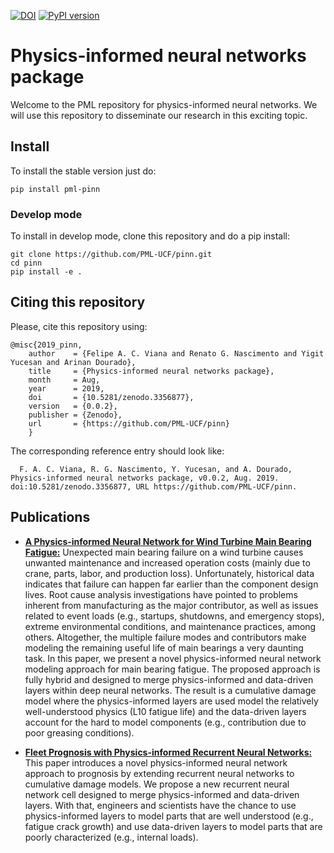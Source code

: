 [![DOI](https://zenodo.org/badge/165746996.svg)](https://zenodo.org/badge/latestdoi/165746996)
[![PyPI version](https://badge.fury.io/py/pml-pinn.svg)](https://badge.fury.io/py/pml-pinn)
# Physics-informed neural networks package
Welcome to the PML repository for physics-informed neural networks. We will use this repository to disseminate our research in this exciting topic.

## Install

To install the stable version just do:
```
pip install pml-pinn
```

### Develop mode

To install in develop mode, clone this repository and do a pip install:
```
git clone https://github.com/PML-UCF/pinn.git
cd pinn
pip install -e .
```

## Citing this repository

Please, cite this repository using: 

    @misc{2019_pinn,
        author    = {Felipe A. C. Viana and Renato G. Nascimento and Yigit Yucesan and Arinan Dourado},
        title     = {Physics-informed neural networks package},
        month     = Aug,
        year      = 2019,
        doi       = {10.5281/zenodo.3356877},
        version   = {0.0.2},
        publisher = {Zenodo},
        url       = {https://github.com/PML-UCF/pinn}
        }
  The corresponding reference entry should look like:

      F. A. C. Viana, R. G. Nascimento, Y. Yucesan, and A. Dourado, Physics-informed neural networks package, v0.0.2, Aug. 2019. doi:10.5281/zenodo.3356877, URL https://github.com/PML-UCF/pinn.

## Publications

* [**A Physics-informed Neural Network for Wind Turbine Main Bearing Fatigue:**](http://www.phmsociety.org/node/2736) Unexpected main bearing failure on a wind turbine causes unwanted maintenance and increased operation costs (mainly due to crane, parts, labor, and production loss). Unfortunately, historical data indicates that failure can happen far earlier than the component design lives. Root cause analysis investigations have pointed to problems inherent from manufacturing as the major contributor, as well as issues related to event loads (e.g., startups, shutdowns, and emergency stops), extreme environmental conditions, and maintenance practices, among others. Altogether, the multiple failure modes and contributors make modeling the remaining useful life of main bearings a very daunting task. In this paper, we present a novel physics-informed neural network modeling approach for main bearing fatigue. The proposed approach is fully hybrid and designed to merge physics-informed and data-driven layers within deep neural networks. The result is a cumulative damage model where the physics-informed layers are used model the relatively well-understood physics (L10 fatigue life) and the data-driven layers account for the hard to model components (e.g., contribution due to poor greasing conditions).

* [**Fleet Prognosis with Physics-informed Recurrent Neural Networks:**](https://arxiv.org/abs/1901.05512) This paper introduces a novel physics-informed neural network approach to prognosis by extending recurrent neural networks to cumulative damage models. We propose a new recurrent neural network cell designed to merge physics-informed and data-driven layers. With that, engineers and scientists have the chance to use physics-informed layers to model parts that are well understood (e.g., fatigue crack growth) and use data-driven layers to model parts that are poorly characterized (e.g., internal loads).

